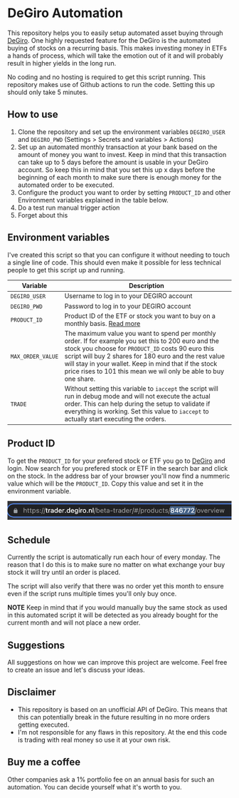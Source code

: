# DeGiro Automation
This repository helps you to easily setup automated asset buying through [DeGiro](https://www.degiro.nl/start-met-beleggen?id=8970B176&utm_source=mgm).
One highly requested feature for the DeGiro is the automated buying of stocks on a recurring basis.
This makes investing money in ETFs a hands of process, which will take the emotion out of it and will probably result in higher yields in the long run.

No coding and no hosting is required to get this script running. This repository makes use of
Github actions to run the code. Setting this up should only take 5 minutes.

## How to use
1. Clone the repository and set up the environment variables `DEGIRO_USER` and `DEGIRO_PWD` (Settings > Secrets and variables > Actions)
2. Set up an automated monthly transaction at your bank based on the amount of money you want to invest. Keep in mind that this transaction can take up to 5 days before the amount is usable in your DeGiro account. So keep this in mind that you set this up x days before the beginning of each month to make sure there is enough money for the automated order to be executed.
3. Configure the product you want to order by setting `PRODUCT_ID` and other Environment variables explained in the table below.
4. Do a test run manual trigger action
5. Forget about this

## Environment variables
I've created this script so that you can configure it without needing to touch a single line of code. This should even make it possible for less technical people to get this script up and running.

| Variable  | Description  |
|---|---|
| `DEGIRO_USER`  | Username to log in to your DEGIRO account  |
| `DEGIRO_PWD` | Password to log in to your DEGIRO account  |
| `PRODUCT_ID` | Product ID of the ETF or stock you want to buy on a monthly basis. [Read more](https://github.com/Sitebase/degiro-automation#product-id)  |
| `MAX_ORDER_VALUE` | The maximum value you want to spend per monthly order. If for example you set this to 200 euro and the stock you choose for `PRODUCT_ID` costs 90 euro this script will buy 2 shares for 180 euro and the rest value will stay in your wallet. Keep in mind that if the stock price rises to 101 this mean we wil only be able to buy one share.  |
| `TRADE` | Without setting this variable to `iaccept` the script will run in debug mode and will not execute the actual order. This can help during the setup to validate if everything is working. Set this value to `iaccept` to actually start executing the orders. |

## Product ID
To get the `PRODUCT_ID` for your prefered stock or ETF you go to [DeGiro](https://www.degiro.nl/start-met-beleggen?id=8970B176&utm_source=mgm) and login. Now search for you prefered stock or ETF in the search bar and click on the stock.
In the address bar of your browser you'll now find a nummeric value which will be the `PRODUCT_ID`. Copy this value and set it in the environment variable.

![DEGIRO product id](assets/degiro-product-id.png)

## Schedule
Currently the script is automatically run each hour of every monday. The reason that I do this is to make sure no matter on what exchange your buy stock it will try until an order is placed.

The script will also verify that there was no order yet this month to ensure even if the script runs multiple times you'll only buy once.

**NOTE** Keep in mind that if you would manually buy the same stock as used in this automated script it will be detected as you already bought for the current month and will not place a new order.

## Suggestions
All suggestions on how we can improve this project are welcome. Feel free to create an issue and let's discuss your ideas.

## Disclaimer
* This repository is based on an unofficial API of DeGiro. This means that this can potentially break in the future resulting in no more orders getting executed.
* I'm not responsible for any flaws in this repository. At the end this code is trading with real money so use it at your own risk.

## Buy me a coffee
Other companies ask a 1% portfolio fee on an annual basis for such an automation.
You can decide yourself what it's worth to you.

